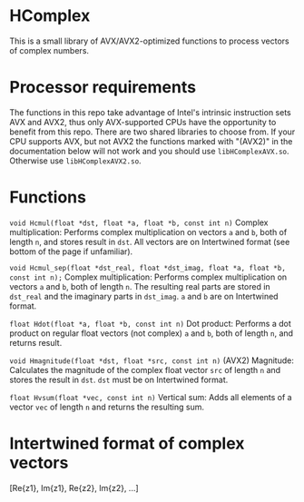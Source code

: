# HComplex
This is a small library of AVX/AVX2-optimized functions to process vectors of complex numbers.

# Processor requirements
The functions in this repo take advantage of Intel's intrinsic instruction sets AVX and AVX2, thus only AVX-supported CPUs have the opportunity to benefit from this repo. There are two shared libraries to choose from. If your CPU supports AVX, but not AVX2 the functions marked with "(AVX2)" in the documentation below will not work and you should use `libHComplexAVX.so`. Otherwise use `libHComplexAVX2.so`.

# Functions
  `void Hcmul(float *dst, float *a, float *b, const int n)`
  Complex multiplication: Performs complex multiplication on vectors `a` and `b`, both of length `n`, and stores result in `dst`.
  All vectors are on Intertwined format (see bottom of the page if unfamiliar).


  `void Hcmul_sep(float *dst_real, float *dst_imag, float *a, float *b, const int n);`
  Complex multiplication: Performs complex multiplication on vectors `a` and `b`, both of length `n`. The resulting real parts are stored in `dst_real` and the imaginary parts in `dst_imag`. `a` and `b` are on Intertwined format.


  `float Hdot(float *a, float *b, const int n)`
  Dot product: Performs a dot product on regular float vectors (not complex) `a` and `b`, both of length `n`, and returns result.


  `void Hmagnitude(float *dst, float *src, const int n)` (AVX2)
  Magnitude: Calculates the magnitude of the complex float vector `src` of length `n` and stores the result in `dst`. `dst` must be on Intertwined format.


  `float Hvsum(float *vec, const int n)`
  Vertical sum: Adds all elements of a vector `vec` of length `n` and returns the resulting sum.


# Intertwined format of complex vectors
[Re{z1}, Im{z1}, Re{z2}, Im{z2}, ...]
